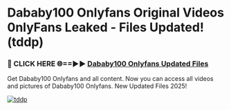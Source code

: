 # Dababy100 Onlyfans Original Videos 0nlyFans Leaked - Files Updated! (tddp)

<h3>🔴 CLICK HERE 🌐==►► <a href="https://tinyurl.com/ehrbuxhb" rel="nofollow">Dababy100 Onlyfans Updated Files</a></h3>

Get Dababy100 Onlyfans and all content. Now you can access all videos and pictures of Dababy100 Onlyfans. New Updated Files 2025!

[![tddp](https://i.imgur.com/lVYEuWS.gif)](https://tinyurl.com/ehrbuxhb)
